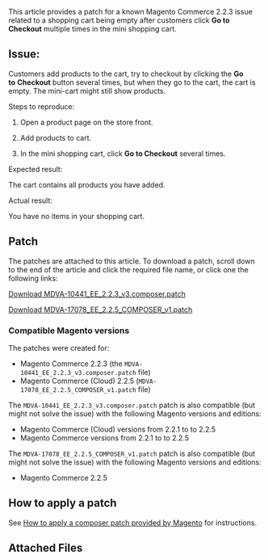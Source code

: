 This article provides a patch for a known Magento Commerce 2.2.3 issue related to a shopping cart being empty after customers click __Go to Checkout__ multiple times in the mini shopping cart.

## Issue:

Customers add products to the cart, try to checkout by clicking the __Go to__&nbsp;__Checkout__ button several times, but when they go to the cart, the cart is empty. The mini-cart might still show products.

<span class="wysiwyg-underline">Steps to reproduce</span>:

1. Open a product page on the store front.

2. Add products to cart.

3. In the mini shopping cart, click __Go to Checkout__&nbsp;several times.

<span class="wysiwyg-underline">Expected result</span>:

The cart contains all products you have added.

<span class="wysiwyg-underline">Actual result</span>:

You have no items in your shopping cart.

## Patch

The patches are attached to this article. To download a patch, scroll down to the end of the article and click the required file name, or click one the following links:

<a href="https://support.magento.com/hc/en-us/article_attachments/360023267032/MDVA-10441_EE_2.2.3_v3.composer.patch" target="_self">Download MDVA-10441\_EE\_2.2.3\_v3.composer.patch</a>

<a href="https://support.magento.com/hc/en-us/article_attachments/360023768751/MDVA-17078_EE_2.2.5_COMPOSER_v1.patch" target="_self">Download MDVA-17078\_EE\_2.2.5\_COMPOSER\_v1.patch</a>

### Compatible Magento versions

The patches were created for:

*   Magento Commerce 2.2.3 (the `` MDVA-10441_EE_2.2.3_v3.composer.patch ``&nbsp;file)
*   Magento Commerce (Cloud) 2.2.5 (`` MDVA-17078_EE_2.2.5_COMPOSER_v1.patch ``&nbsp;file)

The `` MDVA-10441_EE_2.2.3_v3.composer.patch ``&nbsp;patch is also compatible (but might not solve the issue) with the following Magento versions and editions:

*   Magento Commerce (Cloud) versions from 2.2.1 to to 2.2.5
*   Magento Commerce versions from 2.2.1 to to 2.2.5

The `` MDVA-17078_EE_2.2.5_COMPOSER_v1.patch ``&nbsp;patch is also compatible (but might not solve the issue) with the following Magento versions and editions:

*   Magento Commerce 2.2.5

## How to apply a patch

See <a href="https://support.magento.com/hc/en-us/articles/360028367731" target="_self">How to apply a composer patch provided by Magento</a> for instructions.

## Attached Files

&nbsp;